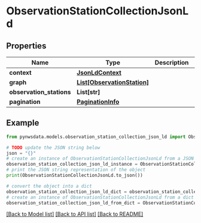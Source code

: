 # ObservationStationCollectionJsonLd


## Properties

Name | Type | Description | Notes
------------ | ------------- | ------------- | -------------
**context** | [**JsonLdContext**](JsonLdContext.md) |  | [optional] 
**graph** | [**List[ObservationStation]**](ObservationStation.md) |  | [optional] 
**observation_stations** | **List[str]** |  | [optional] 
**pagination** | [**PaginationInfo**](PaginationInfo.md) |  | [optional] 

## Example

```python
from pynwsdata.models.observation_station_collection_json_ld import ObservationStationCollectionJsonLd

# TODO update the JSON string below
json = "{}"
# create an instance of ObservationStationCollectionJsonLd from a JSON string
observation_station_collection_json_ld_instance = ObservationStationCollectionJsonLd.from_json(json)
# print the JSON string representation of the object
print(ObservationStationCollectionJsonLd.to_json())

# convert the object into a dict
observation_station_collection_json_ld_dict = observation_station_collection_json_ld_instance.to_dict()
# create an instance of ObservationStationCollectionJsonLd from a dict
observation_station_collection_json_ld_from_dict = ObservationStationCollectionJsonLd.from_dict(observation_station_collection_json_ld_dict)
```
[[Back to Model list]](../README.md#documentation-for-models) [[Back to API list]](../README.md#documentation-for-api-endpoints) [[Back to README]](../README.md)


